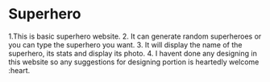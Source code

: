 # Superhero

1.This is basic superhero website.
2. It can generate random superheroes or you can type the superhero you want.
3. It will display the name of the superhero, its stats and display its photo.
4. I havent done any designing in this website so any suggestions for designing portion is heartedly welcome :heart.
